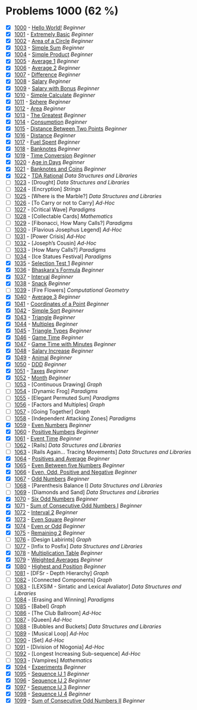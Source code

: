 # Problems 1000 (62 %)


- [x] [1000](https://www.beecrowd.com.br/judge/pt/problems/view/1000) - [Hello World!](https://github.com/Luc4sguilherme/beecrowd/blob/master/problems/[1000-1099]/1000/code.js) *Beginner*
- [x] [1001](https://www.beecrowd.com.br/judge/pt/problems/view/1001) - [Extremely Basic](https://github.com/Luc4sguilherme/beecrowd/blob/master/problems/[1000-1099]/1001/code.js) *Beginner*
- [x] [1002](https://www.beecrowd.com.br/judge/pt/problems/view/1002) - [Area of a Circle](https://github.com/Luc4sguilherme/beecrowd/blob/master/problems/[1000-1099]/1002/code.js) *Beginner*
- [x] [1003](https://www.beecrowd.com.br/judge/pt/problems/view/1003) - [Simple Sum](https://github.com/Luc4sguilherme/beecrowd/blob/master/problems/[1000-1099]/1003/code.js) *Beginner*
- [x] [1004](https://www.beecrowd.com.br/judge/pt/problems/view/1004) - [Simple Product](https://github.com/Luc4sguilherme/beecrowd/blob/master/problems/[1000-1099]/1004/code.js) *Beginner*
- [x] [1005](https://www.beecrowd.com.br/judge/pt/problems/view/1005) - [Average 1](https://github.com/Luc4sguilherme/beecrowd/blob/master/problems/[1000-1099]/1005/code.js) *Beginner*
- [x] [1006](https://www.beecrowd.com.br/judge/pt/problems/view/1006) - [Average 2](https://github.com/Luc4sguilherme/beecrowd/blob/master/problems/[1000-1099]/1006/code.js) *Beginner*
- [x] [1007](https://www.beecrowd.com.br/judge/pt/problems/view/1007) - [Difference](https://github.com/Luc4sguilherme/beecrowd/blob/master/problems/[1000-1099]/1007/code.js) *Beginner*
- [x] [1008](https://www.beecrowd.com.br/judge/pt/problems/view/1008) - [Salary](https://github.com/Luc4sguilherme/beecrowd/blob/master/problems/[1000-1099]/1008/code.js) *Beginner*
- [x] [1009](https://www.beecrowd.com.br/judge/pt/problems/view/1009) - [Salary with Bonus](https://github.com/Luc4sguilherme/beecrowd/blob/master/problems/[1000-1099]/1009/code.js) *Beginner*
- [x] [1010](https://www.beecrowd.com.br/judge/pt/problems/view/1010) - [Simple Calculate](https://github.com/Luc4sguilherme/beecrowd/blob/master/problems/[1000-1099]/1010/code.js) *Beginner*
- [x] [1011](https://www.beecrowd.com.br/judge/pt/problems/view/1011) - [Sphere](https://github.com/Luc4sguilherme/beecrowd/blob/master/problems/[1000-1099]/1011/code.js) *Beginner*
- [x] [1012](https://www.beecrowd.com.br/judge/pt/problems/view/1012) - [Area](https://github.com/Luc4sguilherme/beecrowd/blob/master/problems/[1000-1099]/1012/code.js) *Beginner*
- [x] [1013](https://www.beecrowd.com.br/judge/pt/problems/view/1013) - [The Greatest](https://github.com/Luc4sguilherme/beecrowd/blob/master/problems/[1000-1099]/1013/code.js) *Beginner*
- [x] [1014](https://www.beecrowd.com.br/judge/pt/problems/view/1014) - [Consumption](https://github.com/Luc4sguilherme/beecrowd/blob/master/problems/[1000-1099]/1014/code.js) *Beginner*
- [x] [1015](https://www.beecrowd.com.br/judge/pt/problems/view/1015) - [Distance Between Two Points](https://github.com/Luc4sguilherme/beecrowd/blob/master/problems/[1000-1099]/1015/code.js) *Beginner*
- [x] [1016](https://www.beecrowd.com.br/judge/pt/problems/view/1016) - [Distance](https://github.com/Luc4sguilherme/beecrowd/blob/master/problems/[1000-1099]/1016/code.js) *Beginner*
- [x] [1017](https://www.beecrowd.com.br/judge/pt/problems/view/1017) - [Fuel Spent](https://github.com/Luc4sguilherme/beecrowd/blob/master/problems/[1000-1099]/1017/code.js) *Beginner*
- [x] [1018](https://www.beecrowd.com.br/judge/pt/problems/view/1018) - [Banknotes](https://github.com/Luc4sguilherme/beecrowd/blob/master/problems/[1000-1099]/1018/code.js) *Beginner*
- [x] [1019](https://www.beecrowd.com.br/judge/pt/problems/view/1019) - [Time Conversion](https://github.com/Luc4sguilherme/beecrowd/blob/master/problems/[1000-1099]/1019/code.js) *Beginner*
- [x] [1020](https://www.beecrowd.com.br/judge/pt/problems/view/1020) - [Age in Days](https://github.com/Luc4sguilherme/beecrowd/blob/master/problems/[1000-1099]/1020/code.js) *Beginner*
- [x] [1021](https://www.beecrowd.com.br/judge/pt/problems/view/1021) - [Banknotes and Coins](https://github.com/Luc4sguilherme/beecrowd/blob/master/problems/[1000-1099]/1021/code.js) *Beginner*
- [x] [1022](https://www.beecrowd.com.br/judge/pt/problems/view/1022) - [TDA Rational](https://github.com/Luc4sguilherme/beecrowd/blob/master/problems/[1000-1099]/1022/code.js) *Data Structures and Libraries*
- [ ] [1023](https://www.beecrowd.com.br/judge/pt/problems/view/1023) - [Drought] *Data Structures and Libraries*
- [ ] [1024](https://www.beecrowd.com.br/judge/pt/problems/view/1024) - [Encryption] *Strings*
- [ ] [1025](https://www.beecrowd.com.br/judge/pt/problems/view/1025) - [Where is the Marble?] *Data Structures and Libraries*
- [ ] [1026](https://www.beecrowd.com.br/judge/pt/problems/view/1026) - [To Carry or not to Carry] *Ad-Hoc*
- [ ] [1027](https://www.beecrowd.com.br/judge/pt/problems/view/1027) - [Critical Wave] *Paradigms*
- [ ] [1028](https://www.beecrowd.com.br/judge/pt/problems/view/1028) - [Collectable Cards] *Mathematics*
- [ ] [1029](https://www.beecrowd.com.br/judge/pt/problems/view/1029) - [Fibonacci, How Many Calls?] *Paradigms*
- [ ] [1030](https://www.beecrowd.com.br/judge/pt/problems/view/1030) - [Flavious Josephus Legend] *Ad-Hoc*
- [ ] [1031](https://www.beecrowd.com.br/judge/pt/problems/view/1031) - [Power Crisis] *Ad-Hoc*
- [ ] [1032](https://www.beecrowd.com.br/judge/pt/problems/view/1032) - [Joseph’s Cousin] *Ad-Hoc*
- [ ] [1033](https://www.beecrowd.com.br/judge/pt/problems/view/1033) - [How Many Calls?] *Paradigms*
- [ ] [1034](https://www.beecrowd.com.br/judge/pt/problems/view/1034) - [Ice Statues Festival] *Paradigms*
- [x] [1035](https://www.beecrowd.com.br/judge/pt/problems/view/1035) - [Selection Test 1](https://github.com/Luc4sguilherme/beecrowd/blob/master/problems/[1000-1099]/1035/code.js) *Beginner*
- [x] [1036](https://www.beecrowd.com.br/judge/pt/problems/view/1036) - [Bhaskara's Formula](https://github.com/Luc4sguilherme/beecrowd/blob/master/problems/[1000-1099]/1036/code.js) *Beginner*
- [x] [1037](https://www.beecrowd.com.br/judge/pt/problems/view/1037) - [Interval](https://github.com/Luc4sguilherme/beecrowd/blob/master/problems/[1000-1099]/1037/code.js) *Beginner*
- [x] [1038](https://www.beecrowd.com.br/judge/pt/problems/view/1038) - [Snack](https://github.com/Luc4sguilherme/beecrowd/blob/master/problems/[1000-1099]/1038/code.js) *Beginner*
- [ ] [1039](https://www.beecrowd.com.br/judge/pt/problems/view/1039) - [Fire Flowers] *Computational Geometry*
- [x] [1040](https://www.beecrowd.com.br/judge/pt/problems/view/1040) - [Average 3](https://github.com/Luc4sguilherme/beecrowd/blob/master/problems/[1000-1099]/1040/code.js) *Beginner*
- [x] [1041](https://www.beecrowd.com.br/judge/pt/problems/view/1041) - [Coordinates of a Point](https://github.com/Luc4sguilherme/beecrowd/blob/master/problems/[1000-1099]/1041/code.js) *Beginner*
- [x] [1042](https://www.beecrowd.com.br/judge/pt/problems/view/1042) - [Simple Sort](https://github.com/Luc4sguilherme/beecrowd/blob/master/problems/[1000-1099]/1042/code.js) *Beginner*
- [x] [1043](https://www.beecrowd.com.br/judge/pt/problems/view/1043) - [Triangle](https://github.com/Luc4sguilherme/beecrowd/blob/master/problems/[1000-1099]/1043/code.js) *Beginner*
- [x] [1044](https://www.beecrowd.com.br/judge/pt/problems/view/1044) - [Multiples](https://github.com/Luc4sguilherme/beecrowd/blob/master/problems/[1000-1099]/1044/code.js) *Beginner*
- [x] [1045](https://www.beecrowd.com.br/judge/pt/problems/view/1045) - [Triangle Types](https://github.com/Luc4sguilherme/beecrowd/blob/master/problems/[1000-1099]/1045/code.js) *Beginner*
- [x] [1046](https://www.beecrowd.com.br/judge/pt/problems/view/1046) - [Game Time](https://github.com/Luc4sguilherme/beecrowd/blob/master/problems/[1000-1099]/1046/code.js) *Beginner*
- [x] [1047](https://www.beecrowd.com.br/judge/pt/problems/view/1047) - [Game Time with Minutes](https://github.com/Luc4sguilherme/beecrowd/blob/master/problems/[1000-1099]/1047/code.js) *Beginner*
- [x] [1048](https://www.beecrowd.com.br/judge/pt/problems/view/1048) - [Salary Increase](https://github.com/Luc4sguilherme/beecrowd/blob/master/problems/[1000-1099]/1048/code.js) *Beginner*
- [x] [1049](https://www.beecrowd.com.br/judge/pt/problems/view/1049) - [Animal](https://github.com/Luc4sguilherme/beecrowd/blob/master/problems/[1000-1099]/1049/code.js) *Beginner*
- [x] [1050](https://www.beecrowd.com.br/judge/pt/problems/view/1050) - [DDD](https://github.com/Luc4sguilherme/beecrowd/blob/master/problems/[1000-1099]/1050/code.js) *Beginner*
- [x] [1051](https://www.beecrowd.com.br/judge/pt/problems/view/1051) - [Taxes](https://github.com/Luc4sguilherme/beecrowd/blob/master/problems/[1000-1099]/1051/code.js) *Beginner*
- [x] [1052](https://www.beecrowd.com.br/judge/pt/problems/view/1052) - [Month](https://github.com/Luc4sguilherme/beecrowd/blob/master/problems/[1000-1099]/1052/code.js) *Beginner*
- [ ] [1053](https://www.beecrowd.com.br/judge/pt/problems/view/1053) - [Continuous Drawing] *Graph*
- [ ] [1054](https://www.beecrowd.com.br/judge/pt/problems/view/1054) - [Dynamic Frog] *Paradigms*
- [ ] [1055](https://www.beecrowd.com.br/judge/pt/problems/view/1055) - [Elegant Permuted Sum] *Paradigms*
- [ ] [1056](https://www.beecrowd.com.br/judge/pt/problems/view/1056) - [Factors and Multiples] *Graph*
- [ ] [1057](https://www.beecrowd.com.br/judge/pt/problems/view/1057) - [Going Together] *Graph*
- [ ] [1058](https://www.beecrowd.com.br/judge/pt/problems/view/1058) - [Independent Attacking Zones] *Paradigms*
- [x] [1059](https://www.beecrowd.com.br/judge/pt/problems/view/1059) - [Even Numbers](https://github.com/Luc4sguilherme/beecrowd/blob/master/problems/[1000-1099]/1059/code.js) *Beginner*
- [x] [1060](https://www.beecrowd.com.br/judge/pt/problems/view/1060) - [Positive Numbers](https://github.com/Luc4sguilherme/beecrowd/blob/master/problems/[1000-1099]/1060/code.js) *Beginner*
- [x] [1061](https://www.beecrowd.com.br/judge/pt/problems/view/1061) - [Event Time](https://github.com/Luc4sguilherme/beecrowd/blob/master/problems/[1000-1099]/1061/code.js) *Beginner*
- [ ] [1062](https://www.beecrowd.com.br/judge/pt/problems/view/1062) - [Rails] *Data Structures and Libraries*
- [ ] [1063](https://www.beecrowd.com.br/judge/pt/problems/view/1063) - [Rails Again... Tracing Movements] *Data Structures and Libraries*
- [x] [1064](https://www.beecrowd.com.br/judge/pt/problems/view/1064) - [Positives and Average](https://github.com/Luc4sguilherme/beecrowd/blob/master/problems/[1000-1099]/1064/code.js) *Beginner*
- [x] [1065](https://www.beecrowd.com.br/judge/pt/problems/view/1065) - [Even Between five Numbers](https://github.com/Luc4sguilherme/beecrowd/blob/master/problems/[1000-1099]/1065/code.js) *Beginner*
- [x] [1066](https://www.beecrowd.com.br/judge/pt/problems/view/1066) - [Even, Odd, Positive and Negative](https://github.com/Luc4sguilherme/beecrowd/blob/master/problems/[1000-1099]/1066/code.js) *Beginner*
- [x] [1067](https://www.beecrowd.com.br/judge/pt/problems/view/1067) - [Odd Numbers](https://github.com/Luc4sguilherme/beecrowd/blob/master/problems/[1000-1099]/1067/code.js) *Beginner*
- [ ] [1068](https://www.beecrowd.com.br/judge/pt/problems/view/1068) - [Parenthesis Balance I] *Data Structures and Libraries*
- [ ] [1069](https://www.beecrowd.com.br/judge/pt/problems/view/1069) - [Diamonds and Sand] *Data Structures and Libraries*
- [x] [1070](https://www.beecrowd.com.br/judge/pt/problems/view/1070) - [Six Odd Numbers](https://github.com/Luc4sguilherme/beecrowd/blob/master/problems/[1000-1099]/1070/code.js) *Beginner*
- [x] [1071](https://www.beecrowd.com.br/judge/pt/problems/view/1071) - [Sum of Consecutive Odd Numbers I](https://github.com/Luc4sguilherme/beecrowd/blob/master/problems/[1000-1099]/1071/code.js) *Beginner*
- [x] [1072](https://www.beecrowd.com.br/judge/pt/problems/view/1072) - [Interval 2](https://github.com/Luc4sguilherme/beecrowd/blob/master/problems/[1000-1099]/1072/code.js) *Beginner*
- [x] [1073](https://www.beecrowd.com.br/judge/pt/problems/view/1073) - [Even Square](https://github.com/Luc4sguilherme/beecrowd/blob/master/problems/[1000-1099]/1073/code.js) *Beginner*
- [x] [1074](https://www.beecrowd.com.br/judge/pt/problems/view/1074) - [Even or Odd](https://github.com/Luc4sguilherme/beecrowd/blob/master/problems/[1000-1099]/1074/code.js) *Beginner*
- [x] [1075](https://www.beecrowd.com.br/judge/pt/problems/view/1075) - [Remaining 2](https://github.com/Luc4sguilherme/beecrowd/blob/master/problems/[1000-1099]/1075/code.js) *Beginner*
- [ ] [1076](https://www.beecrowd.com.br/judge/pt/problems/view/1076) - [Design Labirints] *Graph*
- [ ] [1077](https://www.beecrowd.com.br/judge/pt/problems/view/1077) - [Infix to Posfix] *Data Structures and Libraries*
- [x] [1078](https://www.beecrowd.com.br/judge/pt/problems/view/1078) - [Multiplication Table](https://github.com/Luc4sguilherme/beecrowd/blob/master/problems/[1000-1099]/1078/code.js) *Beginner*
- [x] [1079](https://www.beecrowd.com.br/judge/pt/problems/view/1079) - [Weighted Averages](https://github.com/Luc4sguilherme/beecrowd/blob/master/problems/[1000-1099]/1079/code.js) *Beginner*
- [x] [1080](https://www.beecrowd.com.br/judge/pt/problems/view/1080) - [Highest and Position](https://github.com/Luc4sguilherme/beecrowd/blob/master/problems/[1000-1099]/1080/code.js) *Beginner*
- [ ] [1081](https://www.beecrowd.com.br/judge/pt/problems/view/1081) - [DFSr - Depth Hierarchy] *Graph*
- [ ] [1082](https://www.beecrowd.com.br/judge/pt/problems/view/1082) - [Connected Components] *Graph*
- [ ] [1083](https://www.beecrowd.com.br/judge/pt/problems/view/1083) - [LEXSIM - Sintatic and Lexical Avaliator] *Data Structures and Libraries*
- [ ] [1084](https://www.beecrowd.com.br/judge/pt/problems/view/1084) - [Erasing and Winning] *Paradigms*
- [ ] [1085](https://www.beecrowd.com.br/judge/pt/problems/view/1085) - [Babel] *Graph*
- [ ] [1086](https://www.beecrowd.com.br/judge/pt/problems/view/1086) - [The Club Ballroom] *Ad-Hoc*
- [ ] [1087](https://www.beecrowd.com.br/judge/pt/problems/view/1087) - [Queen] *Ad-Hoc*
- [ ] [1088](https://www.beecrowd.com.br/judge/pt/problems/view/1088) - [Bubbles and Buckets] *Data Structures and Libraries*
- [ ] [1089](https://www.beecrowd.com.br/judge/pt/problems/view/1089) - [Musical Loop] *Ad-Hoc*
- [ ] [1090](https://www.beecrowd.com.br/judge/pt/problems/view/1090) - [Set] *Ad-Hoc*
- [ ] [1091](https://www.beecrowd.com.br/judge/pt/problems/view/1091) - [Division of Nlogonia] *Ad-Hoc*
- [ ] [1092](https://www.beecrowd.com.br/judge/pt/problems/view/1092) - [Longest Increasing Sub-sequence] *Ad-Hoc*
- [ ] [1093](https://www.beecrowd.com.br/judge/pt/problems/view/1093) - [Vampires] *Mathematics*
- [x] [1094](https://www.beecrowd.com.br/judge/pt/problems/view/1094) - [Experiments](https://github.com/Luc4sguilherme/beecrowd/blob/master/problems/[1000-1099]/1094/code.js) *Beginner*
- [x] [1095](https://www.beecrowd.com.br/judge/pt/problems/view/1095) - [Sequence IJ 1](https://github.com/Luc4sguilherme/beecrowd/blob/master/problems/[1000-1099]/1095/code.js) *Beginner*
- [x] [1096](https://www.beecrowd.com.br/judge/pt/problems/view/1096) - [Sequence IJ 2](https://github.com/Luc4sguilherme/beecrowd/blob/master/problems/[1000-1099]/1096/code.js) *Beginner*
- [x] [1097](https://www.beecrowd.com.br/judge/pt/problems/view/1097) - [Sequence IJ 3](https://github.com/Luc4sguilherme/beecrowd/blob/master/problems/[1000-1099]/1097/code.js) *Beginner*
- [x] [1098](https://www.beecrowd.com.br/judge/pt/problems/view/1098) - [Sequence IJ 4](https://github.com/Luc4sguilherme/beecrowd/blob/master/problems/[1000-1099]/1098/code.js) *Beginner*
- [x] [1099](https://www.beecrowd.com.br/judge/pt/problems/view/1099) - [Sum of Consecutive Odd Numbers II](https://github.com/Luc4sguilherme/beecrowd/blob/master/problems/[1000-1099]/1099/code.js) *Beginner*